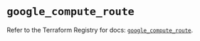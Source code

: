 # `google_compute_route`

Refer to the Terraform Registry for docs: [`google_compute_route`](https://registry.terraform.io/providers/hashicorp/google-beta/6.18.1/docs/resources/google_compute_route).
